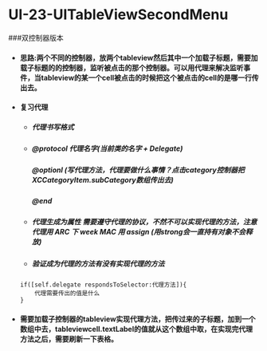 # UI-23-UITableViewSecondMenu
###双控制器版本

-  #### 思路:两个不同的控制器，放两个tableview然后其中一个加载子标题，需要加载子标题的的控制器，监听被点击的那个控制器。可以用代理来解决监听事件，当tableview的某一个cell被点击的时候把这个被点击的cell的是哪一行传出去。
-  #### 复习代理
	-  ##### 代理书写格式
	- ##### @protocol 代理名字(当前类的名字 + Delegate) <NSObject>
	  ##### @optionl (写代理方法，代理要做什么事情？点击category控制器把XCCategoryItem.subCategory数组传出去)
	  ##### @end
	  
	- ##### 代理生成为属性 需要遵守代理的协议，不然不可以实现代理的方法，注意代理用 ARC 下 week  MAC 用 assign (用strong会一直持有对象不会释放)
	- ##### 验证成为代理的方法有没有实现代理的方法 
	```
	if([self.delegate respondsToSelector:代理方法]){
		代理需要传出的值是什么
	}
	```
- #### 需要加载子控制器的tableview实现代理方法，把传过来的子标题，加到一个数组中去，tableviewcell.textLabel的值就从这个数组中取，在实现完代理方法之后，需要刷新一下表格。